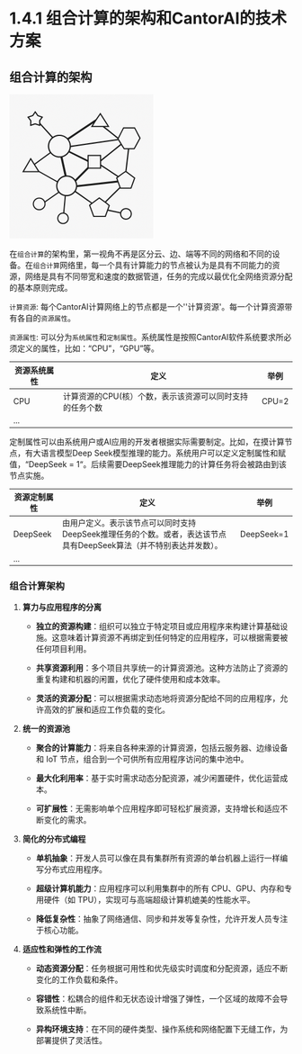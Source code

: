 # 1.4.1 组合计算的架构和CantorAI的技术方案

## 组合计算的架构

<img src="images/composition-computing-architecture.png" alt="已生成图片" style="zoom:25%;" />

在`组合计算`的架构里，第一视角不再是区分云、边、端等不同的网络和不同的设备。在`组合计算`网络里，每一个具有计算能力的节点被认为是具有不同能力的资源，网络是具有不同带宽和速度的数据管道，任务的完成以最优化全网络资源分配的基本原则完成。

`计算资源`: 每个CantorAI计算网络上的节点都是一个''计算资源'。每一个计算资源带有各自的`资源属性`。

`资源属性`: 可以分为`系统属性`和`定制属性`。系统属性是按照CantorAI软件系统要求所必须定义的属性，比如：“CPU”，“GPU”等。

| 资源系统属性 | 定义                                                     | 举例  |
| ------------ | -------------------------------------------------------- | ----- |
| CPU          | 计算资源的CPU(核）个数，表示该资源可以同时支持的任务个数 | CPU=2 |
| ...          |                                                          |       |

定制属性可以由系统用户或AI应用的开发者根据实际需要制定。比如，在摸计算节点，有大语言模型Deep Seek模型推理的能力。系统用户可以定义定制属性和赋值，“DeepSeek = 1“。后续需要DeepSeek推理能力的计算任务将会被路由到该节点实施。

| 资源定制属性 | 定义                                                         | 举例       |
| ------------ | ------------------------------------------------------------ | ---------- |
| DeepSeek     | 由用户定义。表示该节点可以同时支持DeepSeek推理任务的个数。或者，表达该节点具有DeepSeek算法（并不特别表达并发数）。 | DeepSeek=1 |
| ...          |                                                              |            |

### 组合计算架构

1. **算力与应用程序的分离**
   * **独立的资源构建**：组织可以独立于特定项目或应用程序来构建计算基础设施。这意味着计算资源不再绑定到任何特定的应用程序，可以根据需要被任何项目利用。

   * **共享资源利用**：多个项目共享统一的计算资源池。这种方法防止了资源的重复构建和机器的闲置，优化了硬件使用和成本效率。

   * **灵活的资源分配**：可以根据需求动态地将资源分配给不同的应用程序，允许高效的扩展和适应工作负载的变化。

2. **统一的资源池**
   * **聚合的计算能力**：将来自各种来源的计算资源，包括云服务器、边缘设备和 IoT 节点，组合到一个可供所有应用程序访问的集中池中。

   * **最大化利用率**：基于实时需求动态分配资源，减少闲置硬件，优化运营成本。

   * **可扩展性**：无需影响单个应用程序即可轻松扩展资源，支持增长和适应不断变化的需求。

3. **简化的分布式编程**
   * **单机抽象**：开发人员可以像在具有集群所有资源的单台机器上运行一样编写分布式应用程序。

   * **超级计算机能力**：应用程序可以利用集群中的所有 CPU、GPU、内存和专用硬件（如 TPU），实现可与高端超级计算机媲美的性能水平。

   * **降低复杂性**：抽象了网络通信、同步和并发等复杂性，允许开发人员专注于核心功能。

4. **适应性和弹性的工作流**
   * **动态资源分配**：任务根据可用性和优先级实时调度和分配资源，适应不断变化的工作负载和条件。

   * **容错性**：松耦合的组件和无状态设计增强了弹性，一个区域的故障不会导致系统性中断。

   * **异构环境支持**：在不同的硬件类型、操作系统和网络配置下无缝工作，为部署提供了灵活性。

